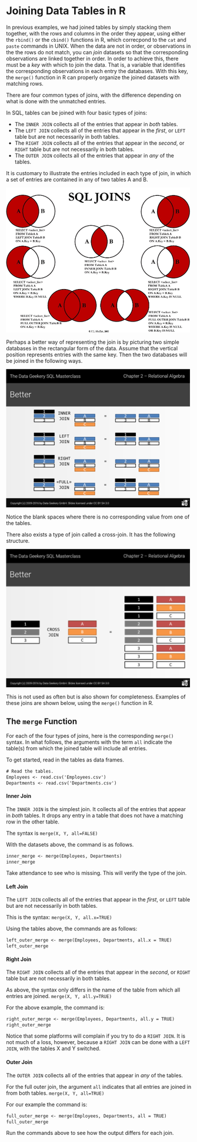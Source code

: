# Joining Data Tables in R

In previous examples, we had joined tables by simply stacking them together,
with the rows and columns in the order they appear, 
using either the ```rbind()``` or the ```cbind()```
functions in R, 
which correcpond to the ```cat``` and ```paste``` commands in UNIX. 
When the data are not in order, or observations in the the rows do not match, 
you can *join* datasets so that the 
corresponding observations are linked together in order.
In order to achieve this, there must be a *key* with which to join the data.
That is, a variable that identifies the corresponding observations in
each entry the databases.
With this key, the ```merge()``` function in R can
properly organize the joined datasets with matching rows. 



There are four common types of joins, with the difference 
depending on what is done with the unmatched entries.  

In SQL, tables can be joined with four basic types of joins:
- The ```INNER JOIN``` collects all of the entries that appear in *both* tables. 
- The ```LEFT JOIN``` collects all of the entries that appear in the *first*, 
or ```LEFT``` table but are not necessarily in both tables.
- The ```RIGHT JOIN``` collects all of the entries that appear in the *second*, 
or ```RIGHT``` table but are not necessarily in both tables.
- The ```OUTER JOIN``` collects all of the entries that appear in *any* of the tables. 

It is customary to illustrate the entries included in each type of join, 
in which a set of entries are contained in any of two tables A and B. 


<img src="Images/join_diagram.jpg" width="500">

Perhaps a better way of representing the join is by
picturing two simple databases in the rectangular form of the data. 
Assume that the vertical position represents entries with the same key. 
Then the two databases will be joined in the following ways.

<img src="Images/join_tables.png" width="500">

Notice the blank spaces where there is no corresponding value
from one of the tables. 

There also exists a type of join called a cross-join. 
It has the following structure. 

<img src="Images/cross_join_tables.png" width="500">

This is not used as often but is also shown for completeness. 
Examples of these joins are shown below, 
using the ```merge()``` function in R.  


## The ```merge``` Function

For each of the four types of joins,
here is the corresponding ``merge()`` syntax.
In what follows, 
the arguments with the term ```all``` indicate the table(s)
from which the joined table will include all entries. 

To get started, read in the tables as data frames.

```
# Read the tables.
Employees <- read.csv('Employees.csv')
Departments <- read.csv('Departments.csv')
```


#### Inner Join

The ```INNER JOIN``` 
is the simplest join. 
It collects all of the entries that appear in *both* tables. 
It drops any entry in a table that does not have a matching row in the other table.

The syntax is
``merge(X, Y, all=FALSE)``


With the datasets above, the command is as follows.
```
inner_merge <- merge(Employees, Departments)
inner_merge
```
Take attendance to see who is missing.
This will verify the type of the join.


#### Left Join

The ```LEFT JOIN``` collects all of the entries that appear in the *first*, 
or ```LEFT``` table but are not necessarily in both tables.

This is the syntax:
``merge(X, Y, all.x=TRUE)``

Using the tables above, the commands are as follows:
```
left_outer_merge <- merge(Employees, Departments, all.x = TRUE)
left_outer_merge
```




#### Right Join

The ```RIGHT JOIN``` collects all of the entries that appear in the *second*, 
or ```RIGHT``` table but are not necessarily in both tables.

As above, the syntax only differs in the
name of the table from which all entries are joined.
``merge(X, Y, all.y=TRUE)``

For the above example, the command is:
```
right_outer_merge <- merge(Employees, Departments, all.y = TRUE)
right_outer_merge
```



Notice that some platforms will complain if you try to do a ```RIGHT JOIN```. 
It is not much of a loss, however, 
because a ```RIGHT JOIN``` can be done with a ```LEFT JOIN```, 
with the tables X and Y switched. 



#### Outer Join

The ```OUTER JOIN``` collects all of the entries that appear in *any* of the tables. 

For the full outer join, the argument ```all``` indicates that all 
entries are joined in from both tables.
``merge(X, Y, all=TRUE)``


For our example the command is:
```
full_outer_merge <- merge(Employees, Departments, all = TRUE)
full_outer_merge
```

Run the commands above to see how the output differs for each join. 
